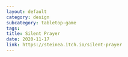 ```yaml
---
layout: default
category: design
subcategory: tabletop-game
tags:
title: Silent Prayer
date: 2020-11-17
link: https://steinea.itch.io/silent-prayer
---
```

